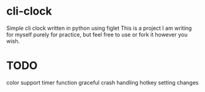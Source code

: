 # cli-clock
Simple cli clock written in python using figlet
This is a project I am writing for myself purely for practice, but feel free to use or fork it however you wish. 

# TODO
color support
timer function
graceful crash handling
hotkey setting changes
